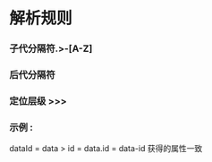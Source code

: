 # 解析规则
### 子代分隔符.>-[A-Z]
### 后代分隔符 
### 定位层级 >>>
### 示例 :
dataId = data > id = data.id = data-id
获得的属性一致

### 

